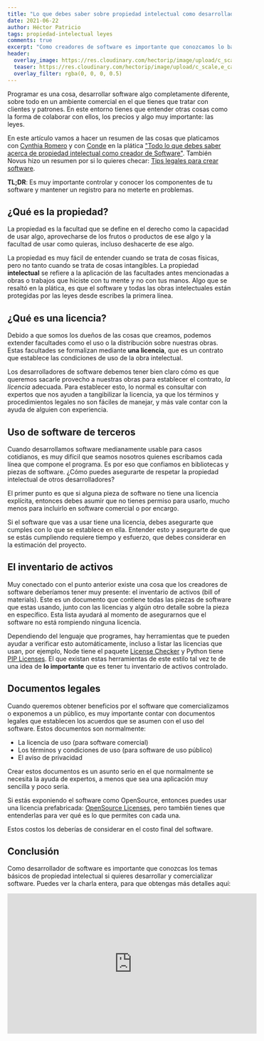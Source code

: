 ```yaml
---
title: "Lo que debes saber sobre propiedad intelectual como desarrollador de software"
date: 2021-06-22
author: Héctor Patricio
tags: propiedad-intelectual leyes
comments: true
excerpt: "Como creadores de software es importante que conozcamos lo básico sobre las leyes que rigen la propiedad intelectual respecto a los programas y sus diferentes formas."
header:
  overlay_image: https://res.cloudinary.com/hectorip/image/upload/c_scale,e_cartoonify,w_1200/v1624377067/giammarco-zeH-ljawHtg-unsplash_e4u5ve.jpg
  teaser: https://res.cloudinary.com/hectorip/image/upload/c_scale,e_cartoonify,w_1200/v1624377067/giammarco-zeH-ljawHtg-unsplash_e4u5ve.jpg
  overlay_filter: rgba(0, 0, 0, 0.5)
---
```


Programar es una cosa, desarrollar software algo completamente diferente, sobre todo en un ambiente comercial en el que tienes que tratar con clientes y patrones. En este entorno tienes que entender otras cosas como la forma de colaborar con ellos, los precios y algo muy importante: las leyes.

En este artículo vamos a hacer un resumen de las cosas que platicamos con [Cynthia Romero](https://twitter.com/LaCD_Rom) y con [Conde](https://twitter.com/LawyerCount) en la plática ["Todo lo que debes saber acerca de propiedad intelectual como creador de Software"](https://youtu.be/CpISQxihazU). También Novus hizo un resumen por si lo quieres checar: [Tips legales para crear software](https://www.novusconcilium.com/post/software).

**TL;DR**: Es muy importante controlar y conocer los componentes de tu software y mantener un registro para no meterte en problemas.

## ¿Qué es la propiedad?

La propiedad es la facultad que se define en el derecho como la capacidad de usar algo, aprovecharse de los frutos o productos de ese algo y la facultad de usar como quieras, incluso deshacerte de ese algo.

La propiedad es muy fácil de entender cuando se trata de cosas físicas, pero no tanto cuando se trata de cosas intangibles. La propiedad **intelectual** se refiere a la aplicación de las facultades antes mencionadas a obras o trabajos que hiciste con tu mente y no con tus manos. Algo que se resaltó en la plática, es que el software y todas las obras intelectuales están protegidas por las leyes desde escribes la primera línea.

## ¿Qué es una licencia?

Debido a que somos los dueños de las cosas que creamos, podemos extender facultades como el uso o la distribución sobre nuestras obras. Estas facultades se formalizan mediante **una licencia**, que es un contrato que establece las condiciones de uso de la obra intelectual.

Los desarrolladores de software debemos tener bien claro cómo es que queremos sacarle provecho a nuestras obras para establecer el contrato, _la licencia_ adecuada. Para establecer esto, lo normal es consultar con expertos que nos ayuden a tangibilizar la licencia, ya que los términos y procedimientos legales no son fáciles de manejar, y más vale contar con la ayuda de alguien con experiencia.

## Uso de software de terceros

Cuando desarrollamos software medianamente usable para casos cotidianos, es muy difícil que seamos nosotros quienes escribamos cada línea que compone el programa. Es por eso que confiamos en bibliotecas y piezas de software. ¿Cómo puedes asegurarte de respetar la propiedad intelectual de otros desarrolladores?

El primer punto es que si alguna pieza de software no tiene una licencia explícita, entonces debes asumir que no tienes permiso para usarlo, mucho menos para incluirlo en software comercial o por encargo.

Si el software que vas a usar tiene una licencia, debes asegurarte que cumples con lo que se establece en ella. Entender esto y asegurarte de que se estás cumpliendo requiere tiempo y esfuerzo, que debes considerar en la estimación del proyecto.

## El inventario de activos

Muy conectado con el punto anterior existe una cosa que los creadores de software deberíamos tener muy presente: el inventario de activos (bill of materials). Este es un documento que contiene todas las piezas de software que estas usando, junto con las licencias y algún otro detalle sobre la pieza en específico. Esta lista ayudará al momento de asegurarnos que el software no está rompiendo ninguna licencia.

Dependiendo del lenguaje que programes, hay herramientas que te pueden ayudar a verificar esto automáticamente, incluso a listar las licencias que usan, por ejemplo, Node tiene el paquete [License Checker](https://www.npmjs.com/package/license-checker) y Python tiene [PIP Licenses](https://pypi.org/project/pip-licenses/). El que existan estas herramientas de este estilo tal vez te de una idea de **lo importante** que es tener tu inventario de activos controlado.

## Documentos legales

Cuando queremos obtener beneficios por el software que comercializamos o exponemos a un público, es muy importante contar con documentos legales que establecen los acuerdos que se asumen con el uso del software. Estos documentos son normalmente:

- La licencia de uso (para software comercial)
- Los términos y condiciones de uso (para software de uso público)
- El aviso de privacidad

Crear estos documentos es un asunto serio en el que normalmente se necesita la ayuda de expertos, a menos que sea una aplicación muy sencilla y poco seria.

Si estás exponiendo el software como OpenSource, entonces puedes usar una licencia prefabricada: [OpenSource Licenses](https://opensource.org/licenses), pero también tienes que entenderlas para ver qué es lo que permites con cada una.

Estos costos los deberías de considerar en el costo final del software.
## Conclusión

Como desarrollador de software es importante que conozcas los temas básicos de propiedad intelectual si quieres desarrollar y comercializar software. Puedes ver la charla entera, para que obtengas más detalles aquí:

<iframe width="560" height="315" src="https://www.youtube.com/embed/CpISQxihazU" title="YouTube video player" frameborder="0" allow="accelerometer; autoplay; clipboard-write; encrypted-media; gyroscope; picture-in-picture" allowfullscreen></iframe>